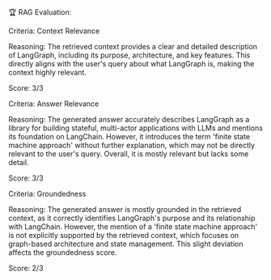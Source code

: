 🏆 RAG Evaluation:

Criteria: Context Relevance

Reasoning: The retrieved context provides a clear and detailed description of LangGraph, including its purpose, architecture, and key features. This directly aligns with the user's query about what LangGraph is, making the context highly relevant.

Score: 3/3

Criteria: Answer Relevance

Reasoning: The generated answer accurately describes LangGraph as a library for building stateful, multi-actor applications with LLMs and mentions its foundation on LangChain. However, it introduces the term 'finite state machine approach' without further explanation, which may not be directly relevant to the user's query. Overall, it is mostly relevant but lacks some detail.

Score: 3/3

Criteria: Groundedness

Reasoning: The generated answer is mostly grounded in the retrieved context, as it correctly identifies LangGraph's purpose and its relationship with LangChain. However, the mention of a 'finite state machine approach' is not explicitly supported by the retrieved context, which focuses on graph-based architecture and state management. This slight deviation affects the groundedness score.

Score: 2/3
